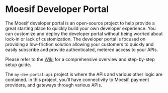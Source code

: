 # Moesif Developer Portal

The Moesif developer portal is an open-source project to help provide a great starting place to quickly build your own developer experience. You can customize and deploy the developer portal without being worried about lock-in or lack of customization. The developer portal is focused on providing a low-friction solution allowing your customers to quickly and easily subscribe and provide authenticated, metered access to your APIs.

Please refer to the [Wiki](https://github.com/Moesif/moesif-developer-portal/wiki) for a comprehensive overview and step-by-step setup guide.

The `my-dev-portal-api` project is where the APIs and various other logic are contained. In this project, you’ll have connectivity to Moesif, payment providers, and gateways through various APIs.
